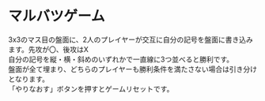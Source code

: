 # マルバツゲーム
3x3のマス目の盤面に、2人のプレイヤーが交互に自分の記号を盤面に書き込みます。先攻が〇、後攻はX  
自分の記号を縦・横・斜めのいずれかで一直線に3つ並べると勝利です。  
盤面が全て埋まり、どちらのプレイヤーも勝利条件を満たさない場合は引き分けとなります。  
「やりなおす」ボタンを押すとゲームリセットです。
